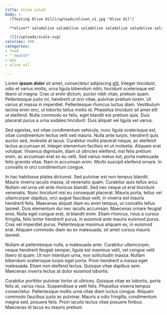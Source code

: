 ```yaml
---
title: olive salad
body: |-
  ![Testing Olive Oil](/uploads/oliven_v1.jpg "Olive Oil")

  **olive** saladolive saladolive saladolive saladolive saladolive saladolive salad hello, here is a question for P. Can I have the patient name as {{patient.name}}.

  ![](/uploads/scale.svg)
calories: 500
categories:
- food
- " health"
- mds
- olive oil

---
```

Lorem **ipsum** ***dolor*** sit amet, consectetur adipiscing [elit](http://example.com). Integer tincidunt, odio et varius mollis, urna ligula bibendum nibh, tincidunt scelerisque est libero ut magna. Cras ut enim dictum, auctor nibh vitae, pretium quam. Pellentesque justo mi, hendrerit ut orci vitae, pulvinar pretium lorem. Ut varius at massa in imperdiet. Pellentesque rhoncus luctus diam. Vestibulum lacinia enim orci, ut lobortis tellus mollis id. Phasellus tincidunt sit amet elit ut eleifend. Nulla commodo ex felis, eget blandit est pretium quis. Duis placerat purus a urna sodales tincidunt. Duis aliquet vel ligula vel varius.

Sed egestas, est vitae condimentum vehicula, nunc ligula scelerisque est, vitae condimentum lectus velit sed mauris. Nulla ante turpis, hendrerit quis auctor sed, molestie at lacus. Curabitur mollis placerat neque, ac eleifend lectus accumsan et. Integer elementum facilisis mi ut molestie. Aliquam erat volutpat. Vivamus dignissim, diam ut ultricies eleifend, nisl felis pretium enim, ac accumsan erat ex eu velit. Sed varius metus est, porta malesuada felis gravida vitae. Nam in accumsan enim. Morbi suscipit eleifend ornare. In convallis in orci condimentum congue.

In hac habitasse platea dictumst. Sed pulvinar est non tempus blandit. Mauris viverra iaculis massa, id venenatis quam. Curabitur quis tellus arcu. Nullam vel urna vel ante rhoncus blandit. Sed nec neque ut erat tincidunt venenatis. Nunc tincidunt nisi eu consequat placerat. Mauris porta, tellus vel ullamcorper dapibus, orci augue faucibus velit, in viverra est mauris hendrerit felis. Maecenas aliquet diam eu enim tempus, ut convallis tellus laoreet. Duis elementum dui nec iaculis accumsan. Maecenas ornare feugiat eros. Nulla eget congue erat, id blandit enim. Etiam rhoncus, risus a cursus fringilla, felis tortor hendrerit purus, in euismod ante mauris euismod purus. Cras vel imperdiet purus. Pellentesque maximus aliquam ex, in euismod erat. Aliquam commodo diam eu ex malesuada, sit amet cursus mauris laoreet.

Nullam at pellentesque nulla, a malesuada ante. Curabitur ullamcorper, neque hendrerit feugiat semper, ligula est maximus velit, vel congue velit libero id quam. Ut non interdum urna, non sollicitudin massa. Nullam bibendum scelerisque turpis eget porta. Proin hendrerit a massa eget malesuada. Etiam non eleifend lectus. Quisque vitae dapibus sem. Maecenas viverra lectus at dolor euismod lobortis.

Curabitur porttitor pulvinar tortor ut ultrices. Quisque vitae ex lobortis, porta felis at, varius risus. Suspendisse a velit felis. Phasellus viverra tempus consectetur. Pellentesque mollis urna vitae diam luctus congue. Aliquam commodo faucibus justo ac pulvinar. Mauris a odio fringilla, condimentum magna sed, posuere felis. Proin iaculis lectus vitae posuere finibus. Maecenas et lacus eu mauris pretium